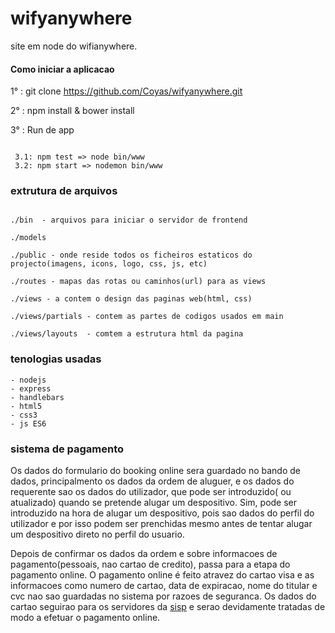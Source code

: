 # wifyanywhere
site em node do wifianywhere.

#### Como iniciar a aplicacao
1° : git clone https://github.com/Coyas/wifyanywhere.git

2° : npm install & bower install

3° : Run de app
```$xslt

 3.1: npm test => node bin/www
 3.2: npm start => nodemon bin/www
```


### extrutura de arquivos
```$xslt

./bin  - arquivos para iniciar o servidor de frontend

./models

./public - onde reside todos os ficheiros estaticos do projecto(imagens, icons, logo, css, js, etc)

./routes - mapas das rotas ou caminhos(url) para as views

./views - a contem o design das paginas web(html, css) 

./views/partials - contem as partes de codigos usados em main

./views/layouts  - comtem a estrutura html da pagina
```


### tenologias usadas

```$xslt
- nodejs
- express
- handlebars
- html5
- css3
- js ES6

```

### sistema de pagamento
Os dados do formulario do booking online sera guardado no bando de dados, principalmento os dados da ordem de aluguer, e os dados do requerente sao os dados do utilizador, que pode ser introduzido( ou atualizado) quando se pretende alugar um despositivo.
Sim, pode ser introduzido na hora de alugar um despositivo, pois sao dados do perfil do utilizador e por isso podem ser prenchidas mesmo antes de tentar alugar um despositivo direto no perfil do usuario.

Depois de confirmar os dados da ordem e sobre informacoes de pagamento(pessoais, nao cartao de credito), passa para a etapa do pagamento online.
O pagamento online é feito atravez do cartao visa e as informacoes como numero de cartao, data de expiracao, nome do titular e cvc nao sao guardadas no sistema por razoes de seguranca.
Os dados do cartao seguirao para os servidores da [sisp](https://www.sisp.cv/) e serao devidamente tratadas de modo a efetuar o pagamento online.